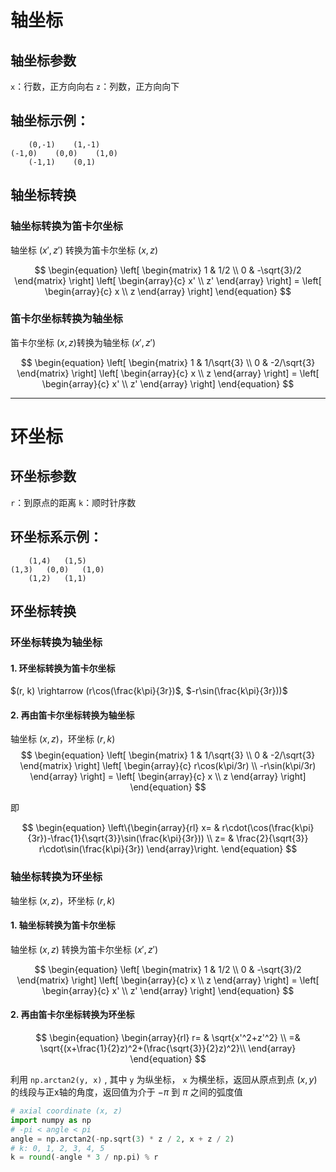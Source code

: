 # 轴坐标
## 轴坐标参数
`x`：行数，正方向向右
`z`：列数，正方向向下

## 轴坐标示例：
```
    (0,-1)    (1,-1)  
(-1,0)    (0,0)    (1,0)
    (-1,1)    (0,1)
```

## 轴坐标转换

### 轴坐标转换为笛卡尔坐标

轴坐标 $(x',z')$ 转换为笛卡尔坐标 $(x, z)$

$$
\begin{equation}
\left[
\begin{matrix}
    1 & 1/2 \\
    0 & -\sqrt{3}/2
\end{matrix}
\right]
\left[
\begin{array}{c}
    x' \\
    z'
\end{array}
\right] =
\left[
\begin{array}{c}
    x \\
    z
\end{array}
\right]
\end{equation}
$$

### 笛卡尔坐标转换为轴坐标

笛卡尔坐标 $(x, z)$转换为轴坐标 $(x',z')$ 

$$
\begin{equation}
\left[
\begin{matrix}
    1 & 1/\sqrt{3} \\
    0 & -2/\sqrt{3}
\end{matrix}
\right]
\left[
\begin{array}{c}
    x \\
    z
\end{array}
\right] =
\left[
\begin{array}{c}
    x' \\
    z'
\end{array}
\right]
\end{equation}
$$

---
# 环坐标

## 环坐标参数
 `r`：到原点的距离
 `k`：顺时针序数

## 环坐标系示例：

```
    (1,4)   (1,5)
(1,3)   (0,0)   (1,0)
    (1,2)   (1,1)
```

## 环坐标转换

### 环坐标转换为轴坐标

#### 1. 环坐标转换为笛卡尔坐标
$(r, k) \rightarrow (r\cos(\frac{k\pi}{3r})$, $-r\sin(\frac{k\pi}{3r}))$

#### 2. 再由笛卡尔坐标转换为轴坐标
轴坐标 $(x,z)$，环坐标 $(r, k )$ 
$$
\begin{equation}
\left[
\begin{matrix}
    1 & 1/\sqrt{3} \\
    0 & -2/\sqrt{3}
\end{matrix}
\right]
\left[
\begin{array}{c}
    r\cos(k\pi/3r) \\
    -r\sin(k\pi/3r)
\end{array}
\right] =
\left[
\begin{array}{c}
    x \\
    z
\end{array}
\right]
\end{equation}
$$

即

$$
\begin{equation}
\left\{\begin{array}{rl}
    x= & r\cdot(\cos(\frac{k\pi}{3r})-\frac{1}{\sqrt{3}}\sin(\frac{k\pi}{3r})) \\
    z= & \frac{2}{\sqrt{3}} r\cdot\sin(\frac{k\pi}{3r})
\end{array}\right.
\end{equation}
$$

### 轴坐标转换为环坐标
轴坐标 $(x,z)$，环坐标 $(r, k )$

#### 1. 轴坐标转换为笛卡尔坐标

轴坐标 $(x,z)$ 转换为笛卡尔坐标 $(x', z')$

$$
\begin{equation}
\left[
\begin{matrix}
    1 & 1/2 \\
    0 & -\sqrt{3}/2
\end{matrix}
\right]
\left[
\begin{array}{c}
    x \\
    z
\end{array}
\right] =
\left[
\begin{array}{c}
    x' \\
    z'
\end{array}
\right]
\end{equation}
$$


#### 2. 再由笛卡尔坐标转换为环坐标

$$
\begin{equation}
\begin{array}{rl}
    r= & \sqrt{x'^2+z'^2} \\
     =& \sqrt{(x+\frac{1}{2}z)^2+(\frac{\sqrt{3}}{2}z)^2}\\
\end{array}
\end{equation}
$$

利用 `np.arctan2(y, x)` , 其中 `y` 为纵坐标， `x` 为横坐标，返回从原点到点 $(x,y)$ 的线段与正x轴的角度，返回值为介于 $-\pi$ 到 $\pi$ 之间的弧度值
```python
# axial coordinate (x, z)
import numpy as np
# -pi < angle < pi
angle = np.arctan2(-np.sqrt(3) * z / 2, x + z / 2)
# k: 0, 1, 2, 3, 4, 5
k = round(-angle * 3 / np.pi) % r
```